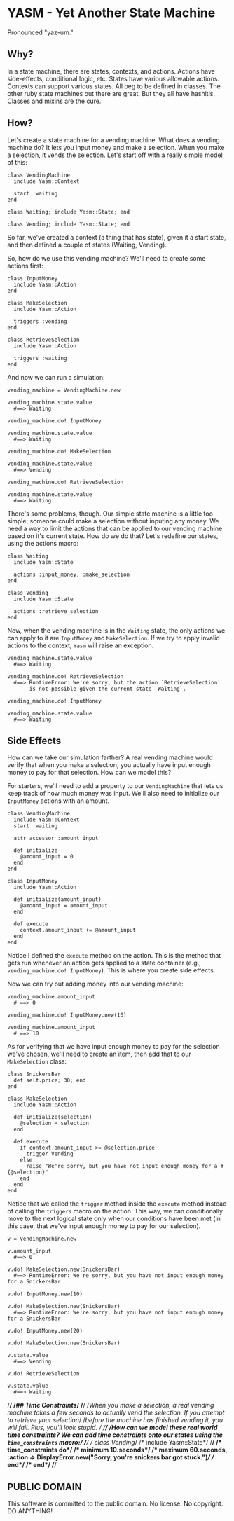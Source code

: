 # YASM - Yet Another State Machine

Pronounced "yaz-um."

## Why?

In a state machine, there are states, contexts, and actions. Actions have side-effects, conditional logic, etc. States have various allowable actions. 
Contexts can support various states. All beg to be defined in classes. The other ruby state machines out there are great. But they all have hashitis. 
Classes and mixins are the cure.

## How?

Let's create a state machine for a vending machine. What does a vending machine do? It lets you input money and make a selection. When you make a selection, 
it vends the selection. Let's start off with a really simple model of this: 

    class VendingMachine
      include Yasm::Context

      start :waiting
    end

    class Waiting; include Yasm::State; end

    class Vending; include Yasm::State; end

So far, we've created a context (a thing that has state), given it a start state, and then defined a couple of states (Waiting, Vending).

So, how do we use this vending machine? We'll need to create some actions first:

    class InputMoney
      include Yasm::Action
    end
    
    class MakeSelection
      include Yasm::Action
      
      triggers :vending
    end

    class RetrieveSelection
      include Yasm::Action
      
      triggers :waiting
    end

And now we can run a simulation:
    
    vending_machine = VendingMachine.new
    
    vending_machine.state.value 
      #==> Waiting
    
    vending_machine.do! InputMoney
    
    vending_machine.state.value 
      #==> Waiting
    
    vending_machine.do! MakeSelection
    
    vending_machine.state.value 
      #==> Vending

    vending_machine.do! RetrieveSelection
    
    vending_machine.state.value 
      #==> Waiting

There's some problems, though. Our simple state machine is a little too simple; someone could make a selection without inputing any money. 
We need a way to limit the actions that can be applied to our vending machine based on it's current state. How do we do that? Let's redefine
our states, using the actions macro:

    class Waiting
      include Yasm::State

      actions :input_money, :make_selection
    end

    class Vending
      include Yasm::State
      
      actions :retrieve_selection
    end

Now, when the vending machine is in the `Waiting` state, the only actions we can apply to it are `InputMoney` and `MakeSelection`. If we try to apply
invalid actions to the context, `Yasm` will raise an exception. 

    vending_machine.state.value 
      #==> Waiting

    vending_machine.do! RetrieveSelection
      #==> RuntimeError: We're sorry, but the action `RetrieveSelection` 
           is not possible given the current state `Waiting`.

    vending_machine.do! InputMoney

    vending_machine.state.value 
      #==> Waiting

## Side Effects

How can we take our simulation farther? A real vending machine would verify that when you make a selection, 
you actually have input enough money to pay for that selection. How can we model this? 

For starters, we'll need to add a property to our `VendingMachine` 
that lets us keep track of how much money was input. We'll also need to initialize our `InputMoney` actions with an amount.

    class VendingMachine
      include Yasm::Context
      start :waiting

      attr_accessor :amount_input

      def initialize
        @amount_input = 0
      end
    end 

    class InputMoney
      include Yasm::Action

      def initialize(amount_input)
        @amount_input = amount_input
      end

      def execute
        context.amount_input += @amount_input
      end
    end

Notice I defined the `execute` method on the action. This is the method that gets run whenever an action gets applied to a state container 
(e.g., `vending_machine.do! InputMoney`). This is where you create side effects. 

Now we can try out adding money into our vending machine: 
    
    vending_machine.amount_input
      # ==> 0

    vending_machine.do! InputMoney.new(10)

    vending_machine.amount_input
      # ==> 10

As for verifying that we have input enough money to pay for the selection we've chosen, we'll need to create an item, then add that to our `MakeSelection` class:

    class SnickersBar
      def self.price; 30; end
    end

    class MakeSelection
      include Yasm::Action

      def initialize(selection)
        @selection = selection
      end

      def execute
        if context.amount_input >= @selection.price
          trigger Vending
        else
          raise "We're sorry, but you have not input enough money for a #{@selection}"
        end
      end
    end

Notice that we called the `trigger` method inside the `execute` method instead of calling the `triggers` macro on the action. This way,
we can conditionally move to the next logical state only when our conditions have been met (in this case, that we've input enough money to
pay for our selection). 

    v = VendingMachine.new

    v.amount_input 
      #==> 0

    v.do! MakeSelection.new(SnickersBar)
      #==> RuntimeError: We're sorry, but you have not input enough money for a SnickersBar

    v.do! InputMoney.new(10)

    v.do! MakeSelection.new(SnickersBar)
      #==> RuntimeError: We're sorry, but you have not input enough money for a SnickersBar

    v.do! InputMoney.new(20)

    v.do! MakeSelection.new(SnickersBar)
    
    v.state.value 
      #==> Vending

    v.do! RetrieveSelection

    v.state.value
      #==> Waiting

/**/
/*## Time Constraints*/
/**/
/*When you make a selection, a real vending machine takes a few seconds to actually vend the selection. If you attempt to retrieve your selection*/
/*before the machine has finished vending it, you will fail. Plus, you'll look stupid. */
/**/
/*How can we model these real world time constraints? We can add time constraints onto our states using the `time_constraints` macro:*/
/**/
/*    class Vending*/
/*      include Yasm::State*/
/**/
/*      time_constraints do*/
/*        minimum 10.seconds*/
/*        maximum 60.seconds, :action => DisplayError.new("Sorry, you're snickers bar got stuck.")*/
/*      end*/
/*    end*/
/**/


## PUBLIC DOMAIN

This software is committed to the public domain. No license. No copyright. DO ANYTHING! 
